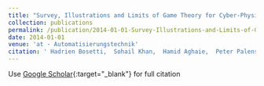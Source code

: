 ```yaml
---
title: "Survey, Illustrations and Limits of Game Theory for Cyber-Physical Energy Systems"
collection: publications
permalink: /publication/2014-01-01-Survey-Illustrations-and-Limits-of-Game-Theory-for-Cyber-Physical-Energy-Systems
date: 2014-01-01
venue: 'at - Automatisierungstechnik'
citation: ' Hadrien Bosetti,  Sohail Khan,  Hamid Aghaie,  Peter Palensky, &quot;Survey, Illustrations and Limits of Game Theory for Cyber-Physical Energy Systems.&quot; at - Automatisierungstechnik, 2014.'
---
```

Use [Google Scholar](https://scholar.google.com/scholar?q=Survey,+Illustrations+and+Limits+of+Game+Theory+for+Cyber+Physical+Energy+Systems){:target="_blank"} for full citation